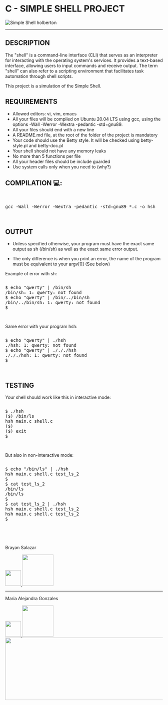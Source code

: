 <html>
<body>
<h1>C - SIMPLE SHELL PROJECT</h1>
<img src="https://i.pinimg.com/736x/93/1a/da/931ada2f410834f0bcd8d70f9f8c1fdb.jpg" title="Simple Shell holberton" /></a>
<hr>

<h2>DESCRIPTION</h2>
<p>The "shell" is a command-line interface (CLI) that serves as an interpreter for interacting with the operating system's services. It provides a text-based interface, allowing users to input commands and receive output. The term "shell" can also refer to a scripting environment that facilitates task automation through shell scripts.

This project is a simulation of the Simple Shell.
</p>

<h2>REQUIREMENTS</h2>

  - Allowed editors: vi, vim, emacs
  - All your files will be compiled on Ubuntu 20.04 LTS using gcc, using the options -Wall -Werror -Wextra -pedantic -std=gnu89.
  - All your files should end with a new line
  - A README.md file, at the root of the folder of the project is mandatory
  - Your code should use the Betty style. It will be checked using betty-style.pl and betty-doc.pl
  - Your shell should not have any memory leaks
  - No more than 5 functions per file
  - All your header files should be include guarded
  - Use system calls only when you need to (why?)


<h2>COMPILATION 💻:</h2>
<pre>
    <p>gcc -Wall -Werror -Wextra -pedantic -std=gnu89 *.c -o hsh</p>
</pre>

<h2>OUTPUT</h2>

- <p>Unless specified otherwise, your program must have the exact same output as sh (/bin/sh) as well as the exact same error output.
- The only difference is when you print an error, the name of the program must be equivalent to your argv[0] (See below)
</p>

<p>Example of error with sh:</p>
<pre>
<p>$ echo "qwerty" | /bin/sh
/bin/sh: 1: qwerty: not found
$ echo "qwerty" | /bin/../bin/sh
/bin/../bin/sh: 1: qwerty: not found
$</p>
</pre>

<p>Same error with your program hsh:</p>
<pre>
<p>$ echo "qwerty" | ./hsh
./hsh: 1: qwerty: not found
$ echo "qwerty" | ./././hsh
./././hsh: 1: qwerty: not found
$</p>
</pre>

<h2>TESTING</h2>
<p>Your shell should work like this in interactive mode:</p>
<pre>
<p>$ ./hsh
($) /bin/ls
hsh main.c shell.c
($)
($) exit
$</p>
</pre>

<p>But also in non-interactive mode:</p>
<pre>
<p>$ echo "/bin/ls" | ./hsh
hsh main.c shell.c test_ls_2
$
$ cat test_ls_2
/bin/ls
/bin/ls
$
$ cat test_ls_2 | ./hsh
hsh main.c shell.c test_ls_2
hsh main.c shell.c test_ls_2
$</p>
</pre>

<br>

<p>Brayan Salazar</p>
<a href="https://www.linkedin.com/in/brayan-salazar-perdomo-07a4321b1/">
  <img src="https://static-00.iconduck.com/assets.00/linkedin-icon-2048x2048-ya5g47j2.png" width="50">
</a>

<a href="https://github.com/BrayanSalazar14">
 <img src="https://1000logos.net/wp-content/uploads/2021/05/GitHub-logo.png" width="100">
</a>

------------

<p>Maria Alejandra Gonzales</p>
<a href="https://www.linkedin.com/in/maria-alejandra-gonzalez-londo%C3%B1o-a5084a208/?utm_source=share&utm_campaign=share_via&utm_content=profile&utm_medium=android_app">
  <img src="https://static-00.iconduck.com/assets.00/linkedin-icon-2048x2048-ya5g47j2.png" width="50">
</a>

<a href="https://github.com/marialegl">
 <img src="https://1000logos.net/wp-content/uploads/2021/05/GitHub-logo.png" width="100">
</center>

<footer><img src="https://img.freepik.com/vector-premium/fondo-textura-elegante-blanco_23-2148434267.jpg?size=626&ext=jpg&ga=GA1.1.1222169770.1701648000&semt=ais" width="1000", height ="200"></footer>
